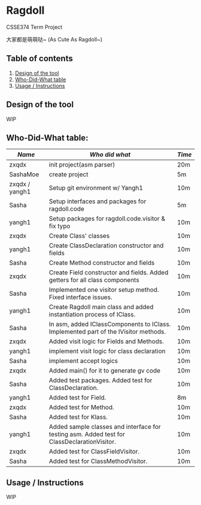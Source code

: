 # Ragdoll
CSSE374 Term Project

大家都是萌萌哒~ (As Cute As Ragdoll~)

## Table of contents
1. [Design of the tool](#design-of-the-tool)
2. [Who-Did-What table](#who-did-what-table)
3. [Usage / Instructions](#usage--instructions)

## Design of the tool
WIP

## Who-Did-What table:
| *Name*         | *Who did what*                                                                              | *Time* |
|----------------|---------------------------------------------------------------------------------------------|--------|
| zxqdx          | init project(asm parser)                                                                    | 20m    |
| SashaMoe       | create project                                                                              | 5m     |
| zxqdx / yangh1 | Setup git environment w/ Yangh1                                                             | 10m    |
| Sasha          | Setup interfaces and packages for ragdoll.code                                              | 5m     |
| yangh1         | Setup packages for ragdoll.code.visitor & fix typo                                          | 10m    |
| zxqdx          | Create Class' classes                                                                       | 10m    |
| yangh1         | Create ClassDeclaration constructor and fields                                              | 10m    |
| Sasha          | Create Method constructor and fields                                                        | 10m    |
| zxqdx          | Create Field constructor and fields. Added getters for all class components                 | 10m    |
| Sasha          | Implemented one visitor setup method. Fixed interface issues.                               | 10m    |
| yangh1         | Create Ragdoll main class and added instantiation process of IClass.                        | 10m    |
| Sasha          | In asm, added IClassComponents to IClass. Implemented part of the IVisitor methods.         | 10m    |
| zxqdx          | Added visit logic for Fields and Methods.                                                   | 10m    |
| yangh1         | implement visit logic for class declaration                                                 | 10m    |
| Sasha          | implement accept logics                                                                     | 10m    |
| zxqdx          | Added main() for it to generate gv code                                                     | 10m    |
| Sasha          | Added test packages. Added test for ClassDeclaration.                                       | 10m    |
| yangh1         | Added test for Field.                                                                       | 8m     |
| zxqdx          | Added test for Method.                                                                      | 10m    |
| Sasha          | Added test for Klass.                                                                       | 10m    |
| yangh1         | Added sample classes and interface for testing asm. Added test for ClassDeclarationVisitor. | 10m    |
| zxqdx          | Added test for ClassFieldVisitor.                                                           | 10m    |
| Sasha          | Added test for ClassMethodVisitor.                                                          | 10m    |

## Usage / Instructions
WIP
